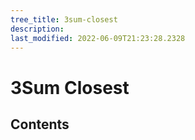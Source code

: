```yaml
---
tree_title: 3sum-closest
description: 
last_modified: 2022-06-09T21:23:28.2328
---
```


# 3Sum Closest

## Contents
